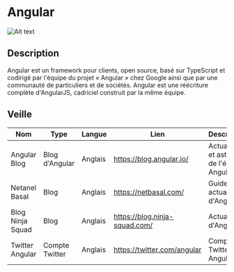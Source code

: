 # Angular
![Alt text](https://angular.io/assets/images/logos/angular/angular.png)

## Description
Angular est un framework pour clients, open source, basé sur TypeScript et codirigé par l'équipe du projet « Angular » chez Google ainsi 
que par une communauté de particuliers et de sociétés. Angular est une réécriture complète d'AngularJS, cadriciel construit par la même équipe.

## Veille

Nom | Type | Langue | Lien | Description | Tags | Note
 --- | --- | --- | --- | --- | --- | --- 
Angular Blog | Blog d'Angular | Anglais | https://blog.angular.io/ | Actualités et astuces de l'équipe Angular | angular | 5 
Netanel Basal | Blog | Anglais | https://netbasal.com/ | Guides et actualités d'Angular | angular / node.js | 4.5
Blog Ninja Squad | Blog | Anglais | https://blog.ninja-squad.com/ | Actualités d'Angular | angular | 5
Twitter Angular | Compte Twitter | Anglais | https://twitter.com/angular | Compte Twitter de Angular | angular | 4
